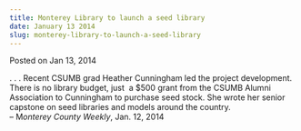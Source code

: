 ```yaml
---
title: Monterey Library to launch a seed library
date: January 13 2014
slug: monterey-library-to-launch-a-seed-library
---
```


 



<span class="date">Posted on Jan 13, 2014    </span>
<p>. . . Recent CSUMB grad Heather Cunningham led the project
development. There is no library budget, just &#xA0;a $500 grant
from the CSUMB Alumni Association to Cunningham to purchase seed
stock. She wrote her senior capstone on seed libraries and models
around the country.<br>
&#x2013; M<em>onterey County Weekly</em>, Jan. 12, 2014</br></p>





 
